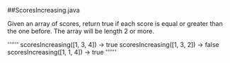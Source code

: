 ##ScoresIncreasing.java

Given an array of scores, return true if each score is equal or greater than the one before. The array will be length 2 or more.

''''''
scoresIncreasing([1, 3, 4]) → true
scoresIncreasing([1, 3, 2]) → false
scoresIncreasing([1, 1, 4]) → true
''''''
